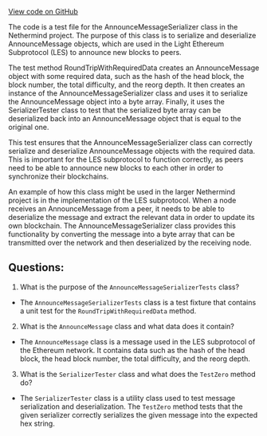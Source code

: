 [View code on GitHub](https://github.com/NethermindEth/nethermind/src/Nethermind/Nethermind.Network.Test/P2P/Subprotocols/Les/AnnounceMessageSerializerTests.cs)

The code is a test file for the AnnounceMessageSerializer class in the Nethermind project. The purpose of this class is to serialize and deserialize AnnounceMessage objects, which are used in the Light Ethereum Subprotocol (LES) to announce new blocks to peers. 

The test method RoundTripWithRequiredData creates an AnnounceMessage object with some required data, such as the hash of the head block, the block number, the total difficulty, and the reorg depth. It then creates an instance of the AnnounceMessageSerializer class and uses it to serialize the AnnounceMessage object into a byte array. Finally, it uses the SerializerTester class to test that the serialized byte array can be deserialized back into an AnnounceMessage object that is equal to the original one.

This test ensures that the AnnounceMessageSerializer class can correctly serialize and deserialize AnnounceMessage objects with the required data. This is important for the LES subprotocol to function correctly, as peers need to be able to announce new blocks to each other in order to synchronize their blockchains.

An example of how this class might be used in the larger Nethermind project is in the implementation of the LES subprotocol. When a node receives an AnnounceMessage from a peer, it needs to be able to deserialize the message and extract the relevant data in order to update its own blockchain. The AnnounceMessageSerializer class provides this functionality by converting the message into a byte array that can be transmitted over the network and then deserialized by the receiving node.
## Questions: 
 1. What is the purpose of the `AnnounceMessageSerializerTests` class?
- The `AnnounceMessageSerializerTests` class is a test fixture that contains a unit test for the `RoundTripWithRequiredData` method.

2. What is the `AnnounceMessage` class and what data does it contain?
- The `AnnounceMessage` class is a message used in the LES subprotocol of the Ethereum network. It contains data such as the hash of the head block, the head block number, the total difficulty, and the reorg depth.

3. What is the `SerializerTester` class and what does the `TestZero` method do?
- The `SerializerTester` class is a utility class used to test message serialization and deserialization. The `TestZero` method tests that the given serializer correctly serializes the given message into the expected hex string.